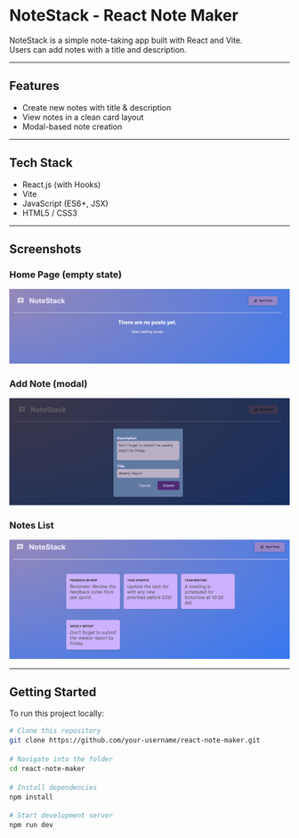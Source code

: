 # NoteStack - React Note Maker

NoteStack is a simple note-taking app built with React and Vite.  
Users can add notes with a title and description.

---

## Features
- Create new notes with title & description
- View notes in a clean card layout
- Modal-based note creation

---

## Tech Stack
- React.js (with Hooks)
- Vite
- JavaScript (ES6+, JSX)
- HTML5 / CSS3

---

## Screenshots

### Home Page (empty state)
![Home Page](./screenshots/home.png)

### Add Note (modal)
![Add Note](./screenshots/add-note.png)

### Notes List
![Notes List](./screenshots/notes-list.png)

---

## Getting Started

To run this project locally:

```bash
# Clone this repository
git clone https://github.com/your-username/react-note-maker.git

# Navigate into the folder
cd react-note-maker

# Install dependencies
npm install

# Start development server
npm run dev
